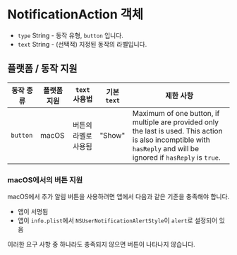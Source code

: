 # NotificationAction 객체

* `type` String - 동작 유형, `button` 입니다.
* `text` String - (선택적) 지정된 동작의 라벨입니다.

## 플랫폼 / 동작 지원

| 동작 종류    | 플랫폼 지원 | `text` 사용법  | 기본 `text` | 제한 사항                                                                                                                                                               |
| -------- | ------ | ----------- | --------- | ------------------------------------------------------------------------------------------------------------------------------------------------------------------- |
| `button` | macOS  | 버튼의 라벨로 사용됨 | "Show"    | Maximum of one button, if multiple are provided only the last is used. This action is also incomptible with `hasReply` and will be ignored if `hasReply` is `true`. |

### macOS에서의 버튼 지원

macOS에서 추가 알림 버튼을 사용하려면 앱에서 다음과 같은 기준을 충족해야 합니다.

* 앱이 서명됨
* 앱이 `info.plist`에서 `NSUserNotificationAlertStyle`이 `alert`로 설정되어 있음

이러한 요구 사항 중 하나라도 충족되지 않으면 버튼이 나타나지 않습니다.